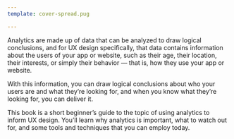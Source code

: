 ```yaml
---
template: cover-spread.pug

---
```



[//]: # (Feel free to edit any of the values above or MD below.)
[//]: # (You changes will be included in the new Markade generated HTML)

Analytics are made up of data that can be analyzed to draw logical conclusions, and for UX design specifically, that data contains information about the users of your app or website, such as their age, their location, their interests, or simply their behavior — that is, how they use your app or website.

With this information, you can draw logical conclusions about who your users are and what they’re looking for, and when you know what they’re looking for, you can deliver it.

This book is a short beginner’s guide to the topic of using analytics to inform UX design. You’ll learn why analytics is important, what to watch out for, and some tools and techniques that you can employ today.
